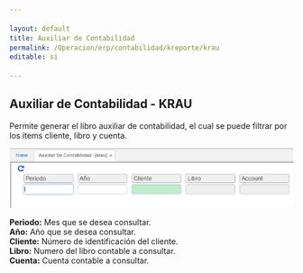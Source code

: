 ```yaml
---

layout: default
title: Auxiliar de Contabilidad
permalink: /Operacion/erp/contabilidad/kreporte/krau
editable: si

---
```


## Auxiliar de Contabilidad - KRAU

Permite generar el libro auxiliar de contabilidad, el cual se puede filtrar por los ítems cliente, libro y cuenta.  


![](KRAU.png)


**Periodo:** Mes que se desea consultar.  
**Año:** Año que se desea consultar.  
**Cliente:** Número de identificación del cliente.  
**Libro:** Numero del libro contable a consultar.  
**Cuenta:** Cuenta contable a consultar.  








